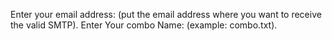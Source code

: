 Enter your email address: (put the email address where you want to receive the valid SMTP).
Enter Your combo Name: (example: combo.txt).

